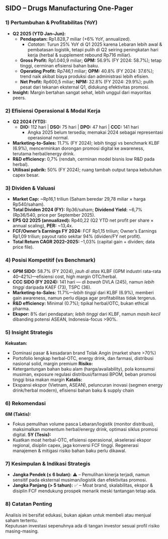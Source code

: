## SIDO – Drugs Manufacturing One-Pager

### 1) Pertumbuhan & Profitabilitas (YoY)
- **Q2 2025 (YTD Jan–Jun):**
  - **Pendapatan:** Rp1.828,7 miliar (+6% YoY, annualized).
    - *Catatan:* Turun 25% YoY di Q1 2025 karena Lebaran lebih awal & pembatasan logistik, tetapi pulih di Q2 seiring peningkatan hari kerja (herbal & supplement rebound Rp716 miliar).
  - **Gross Profit:** Rp1.040,9 miliar; **GPM:** 56.9% (FY 2024: 58.7%); tetap tinggi, cerminan efisiensi bahan baku.
  - **Operating Profit:** Rp746,1 miliar; **OPM:** 40.8% (FY 2024: 37.6%); trend naik akibat biaya produksi dan administrasi lebih efisien.
  - **Net Profit:** Rp600,5 miliar; **NPM:** 32.8% (FY 2024: 29.9%); pulih pesat dari tekanan eksternal Q1, didukung efektivitas promosi.
- **Insight:** Margin bertahan sangat sehat, lebih unggul dari mayoritas peers.

### 2) Efisiensi Operasional & Modal Kerja
- **Q2 2024 (YTD):**
  - **DIO:** 112 hari | **DSO:** 75 hari | **DPO:** 47 hari | **CCC:** 141 hari
    - Angka 2025 belum tersedia; memakai 2024 sebagai representasi operasional normal.
- **Marketing-to-Sales:** 11.7% (FY 2024); lebih tinggi vs benchmark KLBF (6.9%), mencerminkan dorongan promosi digital ke awareness, terutama herbal/energy drink.
- **R&D efficiency:** 0,7% (rendah, cerminan model bisnis low R&D pada herbal).
- **Utilisasi pabrik:** 50% (FY 2024); ruang tambah output tanpa kebutuhan capex besar.

### 3) Dividen & Valuasi
- **Market Cap:** ~Rp16,1 triliun (Saham beredar 29,78 miliar × harga Rp540/saham).
- **Total Dividen 2024 (FY):** Rp36/saham; **Dividend Yield:** ~6,7% (Rp36/540, price per September 2025).
- **EPS Q2 2025 (annualized):** Rp40,22 (Q2 YTD net profit per share × annual scaling), **PER:** ~13,4x.
- **FCF/Owner’s Earnings FY 2024:** FCF Rp1,15 triliun; Owner’s Earnings Rp1,09 triliun; payout ratio sekitar 94% (dividen/FY net profit).
- **Total Return CAGR 2022–2025:** –1,03% (capital gain + dividen; data price file).

### 4) Posisi Kompetitif (vs Benchmark)
- **GPM SIDO:** 58.7% (FY 2024), *jauh di atas* KLBF (GPM industri rata-rata 40–42%)—efisiensi cost, high margin OTC/herbal.
- **CCC SIDO (FY 2024):** 141 hari — *di bawah* DVLA (245), namun *lebih tinggi* daripada KAEF (73), TSPC (36).
- **Marketing-to-Sales:** 11.7%—*lebih tinggi* dari KLBF (6.9%), memberi gain awareness, namun perlu dijaga agar profitabilitas tidak tergerus.
- **R&D efficiency:** Minimal (0.7%); tipikal herbal/OTC, bukan ethical pharma.
- **Ekspor:** 8% dari pendapatan; *lebih tinggi* dari KLBF, namun *masih kecil* dibanding potensi ASEAN, Indonesia-focus >90%.

### 5) Insight Strategis
**Kekuatan:**  
- Dominasi pasar & kesadaran brand Tolak Angin (market share >70%)
- Portofolio lengkap herbal-OTC, energy drink, dan farmasi, distribusi nasional solid, margin premium
**Risiko:**  
- Ketergantungan bahan baku alam (harga/availability), pola konsumsi musiman, exposure regulasi distribusi/farmasi BPOM, beban promosi tinggi bisa makan margin
**Katalis:**  
- Ekspansi ekspor (Vietnam, ASEAN), peluncuran inovasi (segmen energy drink/herbal modern), efisiensi bahan baku & supply chain

### 6) Rekomendasi
**6M (Taktis):**  
- Fokus pemulihan volume pasca Lebaran/logistik (monitor distribusi), maksimalkan momentum herbal/energy drink, optimasi siklus promosi digital.
**5Y (Tesis):**  
- Kuatkan moat herbal-OTC, efisiensi operasional, akselerasi ekspor regional, disiplin capex, jaga konversi FCF tinggi. Regenerasi manajemen & mitigasi risiko bahan baku perlu dikawal.

### 7) Kesimpulan & Indikasi Strategis
- **Jangka Pendek (≤ 6 bulan):** ⚠️ – Pemulihan kinerja terjadi, namun sensitif pada eksternal musiman/logistik dan efektivitas promosi.
- **Jangka Panjang (> 5 tahun):** ✅ – Moat brand, skalabilitas, ekspor & disiplin FCF mendukung prospek menarik meski tantangan tetap ada.

### 8) Catatan Penting
Analisis ini bersifat edukasi, bukan ajakan untuk membeli atau menjual saham tertentu.  
Keputusan investasi sepenuhnya ada di tangan investor sesuai profil risiko masing-masing.